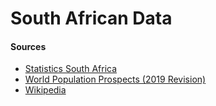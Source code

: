 # South African Data

#### Sources

* [Statistics South Africa](http://www.statssa.gov.za/)
* [World Population Prospects (2019 Revision) ](https://population.un.org/wpp/)
* [Wikipedia](https://en.wikipedia.org)
